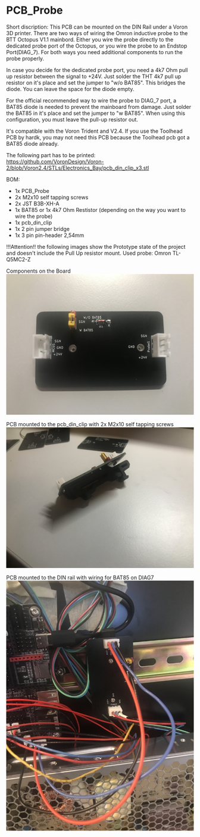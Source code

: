 # PCB_Probe




Short discription: This PCB can be mounted on the DIN Rail under a Voron 3D printer. There are two ways of wiring the Omron inductive probe to the BTT Octopus V1.1 mainbord. Either you wire the probe directly to the dedicated probe port of the Octopus, or you wire the probe to an Endstop Port(DIAG_7).
For both ways you need additional components to run the probe properly. 

In case you decide for the dedicated probe port, you need a 4k7 Ohm pull up resistor between the signal to +24V. Just solder the THT 4k7 pull up resistor on it's place and set the jumper to "w/o BAT85". This bridges the diode. You can leave the space for the diode empty.


For the official recommended way to wire the probe to DIAG_7 port, a BAT85 diode is needed to prevent the mainboard from damage. Just solder the BAT85 in it's place and set the jumper to "w BAT85". When using this configuration, you must leave the pull-up resistor out. 


It's compatible with the Voron Trident and V2.4. If you use the Toolhead PCB by hardk, you may not need this PCB because the Toolhead pcb got a BAT85 diode already.

The following part has to be printed: https://github.com/VoronDesign/Voron-2/blob/Voron2.4/STLs/Electronics_Bay/pcb_din_clip_x3.stl


BOM:

- 1x PCB_Probe
- 2x M2x10 self tapping screws
- 2x JST B3B-XH-A
- 1x BAT85 or 1x 4k7 Ohm Restistor (depending on the way you want to wire the probe)
- 1x pcb_din_clip
- 1x 2 pin jumper bridge
- 1x 3 pin pin-header 2,54mm



!!!Attention!! 
the following images show the Prototype state of the project and doesn't include the Pull Up resistor mount. Used probe: Omron TL-Q5MC2-Z

Components on the Board
![Components on the PCB](/images/9FB91CEF-5DD7-4529-AA61-205C67A30F6B.jpeg)

PCB mounted to the pcb_din_clip with 2x M2x10 self tapping screws
![PCB mounted on the pcb_din_clip](/images/9C41BAE9-E4E5-412E-ABDE-0C47AB14D8F3.jpeg)

PCB mounted to the DIN rail with wiring for BAT85 on DIAG7
![PCB mounted on the DIN Rail](/images/D5D337EA-ACC4-4DDF-B353-550F60E1EAA6.jpeg)
